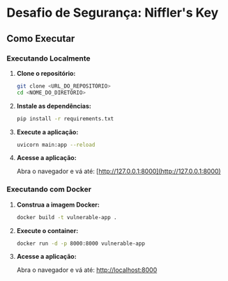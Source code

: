 # Desafio de Segurança: Niffler's Key

## Como Executar

### Executando Localmente

1. **Clone o repositório:**

   ```bash
   git clone <URL_DO_REPOSITÓRIO>
   cd <NOME_DO_DIRETÓRIO>
   ```

2. **Instale as dependências:**

   ```bash
   pip install -r requirements.txt
   ```

3. **Execute a aplicação:**

   ```bash
   uvicorn main:app --reload
   ```

4. **Acesse a aplicação:**

   Abra o navegador e vá até: [http://127.0.0.1:8000](http://127.0.0.1:8000)

### Executando com Docker

1. **Construa a imagem Docker:**

   ```bash
   docker build -t vulnerable-app .
   ```

2. **Execute o container:**

   ```bash
   docker run -d -p 8000:8000 vulnerable-app
   ```

3. **Acesse a aplicação:**

   Abra o navegador e vá até: [http://localhost:8000](http://localhost:8000)